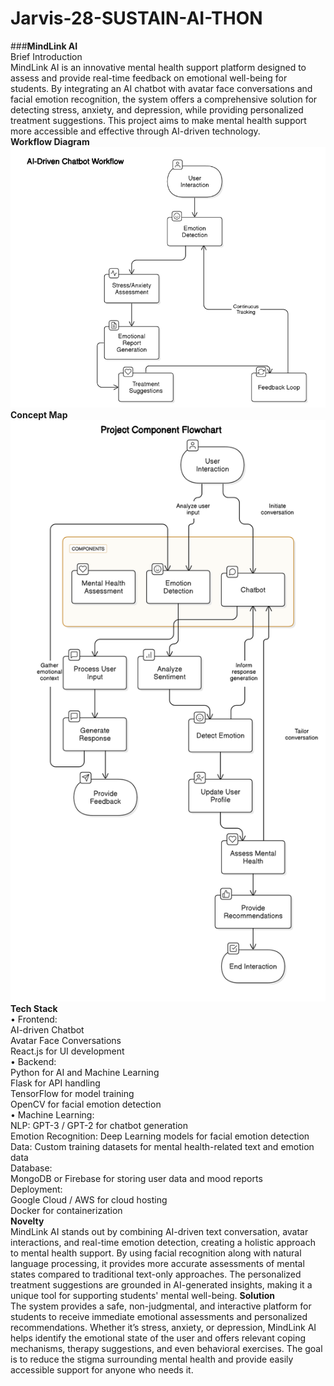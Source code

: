 # Jarvis-28-SUSTAIN-AI-THON
###**MindLink AI**
<br>
Brief Introduction<br>
MindLink AI is an innovative mental health support platform designed to assess and provide real-time feedback on emotional well-being for students. By integrating an AI chatbot with avatar face conversations and facial emotion recognition, the system offers a comprehensive solution for detecting stress, anxiety, and depression, while providing personalized treatment suggestions. This project aims to make mental health support more accessible and effective through AI-driven technology.<br>
**Workflow Diagram**<br>
 ![Image Alt](https://github.com/naveenkumar2194/Jarvis-28-SUSTAIN-AI-THON/blob/85a69942c229e8d389326c97dac78e3bfcb55683/Screenshot%202025-01-20%20222107.png)<br>
 **Concept Map**<br>
 ![Image Alt](https://github.com/naveenkumar2194/Jarvis-28-SUSTAIN-AI-THON/blob/85a69942c229e8d389326c97dac78e3bfcb55683/diagram-export-20-1-2025-10_23_14-pm.png)
 **Tech Stack**<br>
•	Frontend:<br>
    AI-driven Chatbot<br>
    Avatar Face Conversations<br>
    React.js for UI development<br>
•	Backend:<br>
    Python for AI and Machine Learning<br>
    Flask for API handling<br>
    TensorFlow  for model training<br>
    OpenCV for facial emotion detection<br>
•	Machine Learning:<br>
    NLP: GPT-3 / GPT-2 for chatbot generation<br>
    Emotion Recognition: Deep Learning models for facial emotion detection<br>
    Data: Custom training datasets for mental health-related text and emotion data<br>
Database:<br>
    MongoDB or Firebase for storing user data and mood reports<br>
	Deployment:<br>
    Google Cloud / AWS for cloud hosting<br>
    Docker for containerization<br>
**Novelty**<br>
MindLink AI stands out by combining AI-driven text conversation, avatar interactions, and real-time emotion detection, creating a holistic approach to mental health support. By using facial recognition along with natural language processing, it provides more accurate assessments of mental states compared to traditional text-only approaches. The personalized treatment suggestions are grounded in AI-generated insights, making it a unique tool for supporting students' mental well-being.
**Solution**<br>
The system provides a safe, non-judgmental, and interactive platform for students to receive immediate emotional assessments and personalized recommendations. Whether it’s stress, anxiety, or depression, MindLink AI helps identify the emotional state of the user and offers relevant coping mechanisms, therapy suggestions, and even behavioral exercises. The goal is to reduce the stigma surrounding mental health and provide easily accessible support for anyone who needs it.
